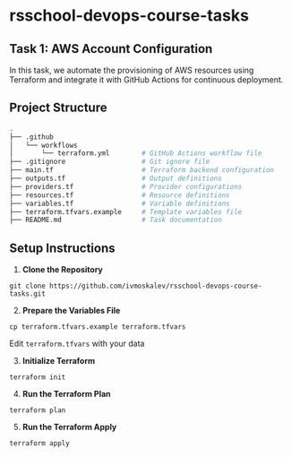 # rsschool-devops-course-tasks

## Task 1: AWS Account Configuration

In this task, we automate the provisioning of AWS resources using Terraform and integrate it with GitHub Actions for continuous deployment.

## Project Structure

```bash
.
├── .github
│   └── workflows
│       └── terraform.yml        # GitHub Actions workflow file
├── .gitignore                   # Git ignore file
├── main.tf                      # Terraform backend configuration
├── outputs.tf                   # Output definitions
├── providers.tf                 # Provider configurations
├── resources.tf                 # Resource definitions
├── variables.tf                 # Variable definitions
├── terraform.tfvars.example     # Template variables file
├── README.md                    # Task documentation
```

## Setup Instructions

1. **Clone the Repository**

`git clone https://github.com/ivmoskalev/rsschool-devops-course-tasks.git`

2. **Prepare the Variables File**

`cp terraform.tfvars.example terraform.tfvars`

Edit `terraform.tfvars` with your data

3. **Initialize Terraform**

`terraform init`

4. **Run the Terraform Plan**

`terraform plan`

5. **Run the Terraform Apply**

`terraform apply`
